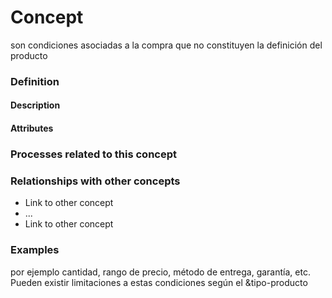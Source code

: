 Concept
======
son condiciones asociadas a la compra que no constituyen la definición del producto

### Definition

#### Description

#### Attributes

### Processes related to this concept

### Relationships with other concepts
* Link to other concept 
* ...
* Link to other concept

### Examples 
por ejemplo cantidad, rango de precio, método de entrega, garantía, etc. Pueden existir limitaciones a estas condiciones según el &tipo-producto



